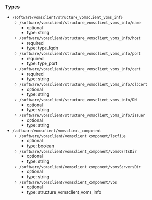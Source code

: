 ### Types

- `/software/vomsclient/structure_vomsclient_voms_info`
    - `/software/vomsclient/structure_vomsclient_voms_info/name`
        - optional
        - type: string
    - `/software/vomsclient/structure_vomsclient_voms_info/host`
        - required
        - type: type_fqdn
    - `/software/vomsclient/structure_vomsclient_voms_info/port`
        - required
        - type: type_port
    - `/software/vomsclient/structure_vomsclient_voms_info/cert`
        - required
        - type: string
    - `/software/vomsclient/structure_vomsclient_voms_info/oldcert`
        - optional
        - type: string
    - `/software/vomsclient/structure_vomsclient_voms_info/DN`
        - optional
        - type: string
    - `/software/vomsclient/structure_vomsclient_voms_info/issuer`
        - optional
        - type: string
- `/software/vomsclient/vomsclient_component`
    - `/software/vomsclient/vomsclient_component/lscfile`
        - optional
        - type: boolean
    - `/software/vomsclient/vomsclient_component/vomsCertsDir`
        - optional
        - type: string
    - `/software/vomsclient/vomsclient_component/vomsServersDir`
        - optional
        - type: string
    - `/software/vomsclient/vomsclient_component/vos`
        - optional
        - type: structure_vomsclient_voms_info

